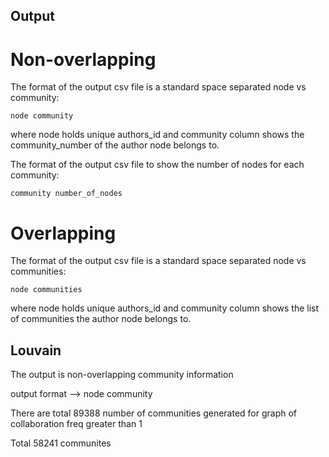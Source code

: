 ## Output 

# Non-overlapping
The format of the output csv file is a standard space separated node vs community:

```
node community
```

where node holds unique authors_id and community column shows the community_number of the author node belongs to.

The format of the output csv file to show the number of nodes for each community:

```
community number_of_nodes
```

# Overlapping
The format of the output csv file is a standard space separated node vs communities:

```
node communities
```

where node holds unique authors_id and community column shows the list of communities the author node belongs to.

## Louvain 

The output is non-overlapping community information

output format --> node community

There are total 89388 number of communities generated for graph of collaboration freq greater than 1

Total 58241 communites

